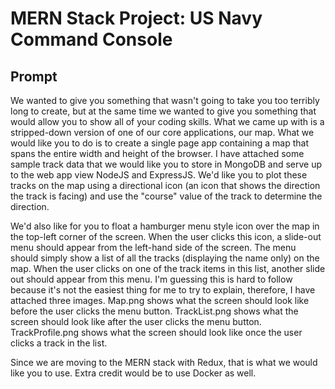 # MERN Stack Project: US Navy Command Console

## Prompt

We wanted to give you something that wasn't going to take you too terribly long to create, but at the same time we wanted to give you something that would allow you to show all of your coding skills. What we came up with is a stripped-down version of one of our core applications, our map. What we would like you to do is to create a single page app containing a map that spans the entire width and height of the browser. I have attached some sample track data that we would like you to store in MongoDB and serve up to the web app view NodeJS and ExpressJS. We'd like you to plot these tracks on the map using a directional icon (an icon that shows the direction the track is facing) and use the "course" value of the track to determine the direction.

We'd also like for you to float a hamburger menu style icon over the map in the top-left corner of the screen. When the user clicks this icon, a slide-out menu should appear from the left-hand side of the screen. The menu should simply show a list of all the tracks (displaying the name only) on the map. When the user clicks on one of the track items in this list, another slide out should appear from this menu. I'm guessing this is hard to follow because it's not the easiest thing for me to try to explain, therefore, I have attached three images. Map.png shows what the screen should look like before the user clicks the menu button. TrackList.png shows what the screen should look like after the user clicks the menu button. TrackProfile.png shows what the screen should look like once the user clicks a track in the list.

Since we are moving to the MERN stack with Redux, that is what we would like you to use. Extra credit would be to use Docker as well.
